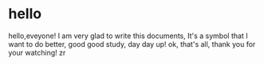 # hello
hello,eveyone!
I am very glad to write this documents,
It's a symbol that I want to do better, good good study, day day up!
ok, that's all, thank you for your watching!
     zr
